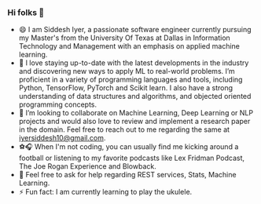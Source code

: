 ### Hi folks 👋


- 😄 I am Siddesh Iyer, a passionate software engineer currently pursuing my Master's from the University Of Texas at Dallas in Information Technology and Management with an emphasis on applied machine learning. 
- 🌱 I love staying up-to-date with the latest developments in the industry and discovering new ways to apply ML to real-world problems. I’m proficient in a variety of programming languages and tools, including Python, TensorFlow, PyTorch and Scikit learn. I also have a strong understanding of data structures and algorithms, and objected oriented programming concepts.
- 👯 I’m looking to collaborate on Machine Learning, Deep Learning or NLP projects and would also love to review and implement a research paper in the domain. Feel free to reach out to me regarding the same at iyersiddesh10@gmail.com.
- ⚽🎧 When I'm not coding, you can usually find me kicking around a football or listening to my favorite podcasts like Lex Fridman Podcast, The Joe Rogan Experience and Blowback. 
- 📲 Feel free to ask for help regarding REST services, Stats, Machine Learning.
- ⚡ Fun fact: I am currently learning to play the ukulele.
<!--
**Sidiyercd/Sidiyercd** is a ✨ _special_ ✨ repository because its `README.md` (this file) appears on your GitHub profile.

Here are some ideas to get you started:

- 🔭 I’m currently working on ...
- 🌱 I’m currently learning ...
- 👯 I’m looking to collaborate on ...
- 🤔 I’m looking for help with ...
- 💬 Ask me about ...
- 📫 How to reach me: ...
- 😄 Pronouns: ...
- ⚡ Fun fact: ...
-->
